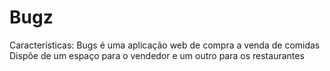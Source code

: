 # Bugz

Características:
Bugs é uma aplicação web de compra a venda de comidas
Dispõe de um espaço para o vendedor e um outro para os restaurantes